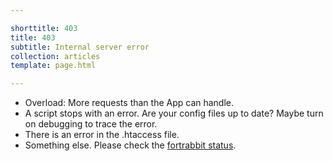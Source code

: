 ```yaml
---

shorttitle: 403
title: 403
subtitle: Internal server error
collection: articles
template: page.html

---
```


* Overload: More requests than the App can handle.
* A script stops with an error. Are your config files up to date? Maybe turn on debugging to trace the error.
* There is an error in the .htaccess file.
* Something else. Please check the [fortrabbit status](http://status.fortrabbit.com).
